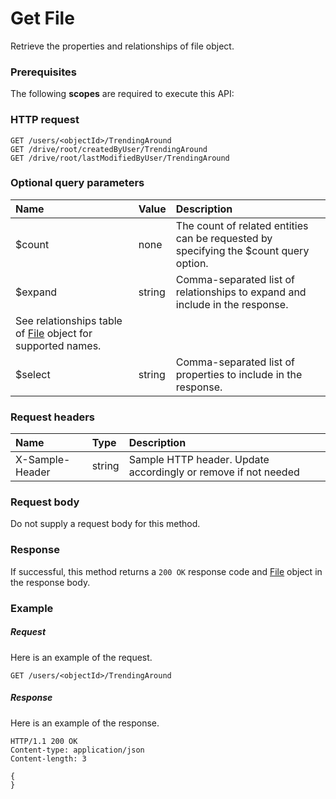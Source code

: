 # Get File

Retrieve the properties and relationships of file object.
### Prerequisites
The following **scopes** are required to execute this API: 
### HTTP request
<!-- { "blockType": "ignored" } -->
```http
GET /users/<objectId>/TrendingAround
GET /drive/root/createdByUser/TrendingAround
GET /drive/root/lastModifiedByUser/TrendingAround
```
### Optional query parameters
|Name|Value|Description|
|:---------------|:--------|:-------|
|$count|none|The count of related entities can be requested by specifying the $count query option.|
|$expand|string|Comma-separated list of relationships to expand and include in the response. 
See relationships table of [File](../resources/file.md) object for supported names. |
|$select|string|Comma-separated list of properties to include in the response.|

### Request headers
| Name       | Type | Description|
|:-----------|:------|:----------|
| X-Sample-Header  | string  | Sample HTTP header. Update accordingly or remove if not needed|

### Request body
Do not supply a request body for this method.
### Response
If successful, this method returns a `200 OK` response code and [File](../resources/file.md) object in the response body.
### Example
##### Request
Here is an example of the request.
<!-- {
  "blockType": "request",
  "name": "get_file"
}-->
```http
GET /users/<objectId>/TrendingAround
```
##### Response
Here is an example of the response.
<!-- {
  "blockType": "response",
  "truncated": false,
  "@odata.type": "microsoft.graph.file"
} -->
```http
HTTP/1.1 200 OK
Content-type: application/json
Content-length: 3

{
}
```

<!-- uuid: 5ece60ca-2341-4156-af0e-e0c216eed268
2015-10-19 09:46:34 UTC -->
<!-- {
  "type": "#page.annotation",
  "description": "Get File",
  "keywords": "",
  "section": "documentation",
  "tocPath": ""
}-->